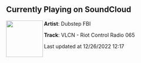 ## Currently Playing on SoundCloud

[<img align="left" width="100" src="https://i1.sndcdn.com/artworks-FwNriJpgljKOd53a-HEGgnQ-t500x500.jpg">](https://soundcloud.com/dubstepfbi/vlcn-riot-control-radio-065)

**Artist**: Dubstep FBI 

**Track**: VLCN - Riot Control Radio 065

Last updated at 12/26/2022 12:17
